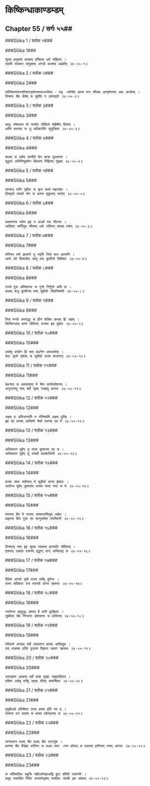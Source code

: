 किष्किन्धाकाण्डम्डम्
===============================


## Chapter 55  / सर्गः ५५##


###Slōka 1 / श्लोक १###


###Slōka 1###


    श्रुत्वा हनुमतो वाक्यम् प्रश्रितम् धर्म संहितम् ।
    स्वामि सत्कार संयुक्तम् अंगदो वाक्यम् अब्रवीत् ॥४-५५-१॥


###Slōka 2 / श्लोक २###


###Slōka 2###


    स्थैर्यमात्ममनःशौचमानृशंस्यमथाअर्जवम् - यद्व -स्थैर्यम् आत्म मनः शौचम् आनृशंस्यम् अथ आर्जवम् ।
    विक्रमः चैव धैर्यम् च सुग्रीवे न उपपद्यते ॥४-५५-२॥


###Slōka 3 / श्लोक ३###


###Slōka 3###


    भ्रातुः ज्येष्ठस्य यो भार्याम् जीवितो महिषीम् प्रियाम् ।
    धर्मेण मातरम् यः तु स्वीकरोति जुगुप्सितः ॥४-५५-३॥


###Slōka 4 / श्लोक ४###


###Slōka 4###


    कथम् स धर्मम् जानीते येन भ्रात्रा दुरात्मना ।
    युद्धाय अभिनियुक्तेन बिलस्य पिहितम् मुखम् ॥४-५५-४॥


###Slōka 5 / श्लोक ५###


###Slōka 5###


    सत्यात् पाणि गृहीतः च कृत कर्मा महायशाः ।
    विस्मृतो राघवो येन स कस्य सुकृतम् स्मरेत् ॥४-५५-५॥


###Slōka 6 / श्लोक ६###


###Slōka 6###


    लक्ष्मणस्य भयेन इह न अधर्म भय भीरुणा ।
    आदिष्टा मार्गितुम् सीताम् धर्मः तस्मिन् कथम् भवेत् ॥४-५५-६॥


###Slōka 7 / श्लोक ७###


###Slōka 7###


    तस्मिन् पापे कृतघ्ने तु स्मृति भिन्ने चल आत्मनि ।
    आर्यः को विश्वसेत् जातु तत् कुलीनो विशेषतः ॥४-५५-७॥


###Slōka 8 / श्लोक ८###


###Slōka 8###


    राज्ये पुत्रः प्रतिष्ठाप्यः स गुणो निर्गुणो अपि वा ।
    कथम् शत्रु कुलीनम् माम् सुग्रीवो जीवयिष्यति ॥४-५५-८॥


###Slōka 9 / श्लोक ९###


###Slōka 9###


    भिन्न मन्त्रो अपराद्धः च हीन शक्तिः कथम् हि अहम् ।
    किष्किन्धाम् प्राप्य जीवेयम् अनाथ इव दुर्बलः ॥४-५५-९॥


###Slōka 10 / श्लोक १०###


###Slōka 10###


    उपांशु दण्डेन हि माम् बंधनेन उपपादयेत् ।
    शठः क्रूरो नृशंसः च सुग्रीवो राज्य कारणात् ॥४-५५-१०॥


###Slōka 11 / श्लोक ११###


###Slōka 11###


    बंधनात् च अवसादात् मे श्रेयः प्रायोपवेशनम् ।
    अनुजानंतु माम् सर्वे गृहम् गच्छंतु वानराः ॥४-५५-११॥


###Slōka 12 / श्लोक १२###


###Slōka 12###


    अहम् वः प्रतिजानामि न गमिष्यामि अहम् पुरीम् ।
    इह एव प्रायम् आसिष्ये श्रेयो मरणम् एव मे ॥४-५५-१२॥


###Slōka 13 / श्लोक १३###


###Slōka 13###


    अभिवादन पूर्वम् तु राजा कुशलम् एव च ।
    अभिवादन पूर्वम् तु राघवौ बलशालिनौ ॥४-५५-१३॥


###Slōka 14 / श्लोक १४###


###Slōka 14###


    वाच्यः तातः यवीयान् मे सुग्रीवो वानर ईश्वरः ।
    आरोग्य पूर्वम् कुशलम् वाच्या माता रुमा च मे ॥४-५५-१४॥


###Slōka 15 / श्लोक १५###


###Slōka 15###


    मातरम् चैव मे ताराम् आश्वासयितुम् अर्हथ ।
    प्रकृत्या प्रिय पुत्रा सा सानुक्रोशा तपस्विनी ॥४-५५-१५॥


###Slōka 16 / श्लोक १६###


###Slōka 16###


    विनष्टम् माम् इह श्रुत्वा व्यक्तम् हास्यति जीवितम् ।
    एतावत् उक्त्वा वचनम् वृद्धान् तान् अभिवाद्य च ॥४-५५-१६॥


###Slōka 17 / श्लोक १७###


###Slōka 17###


    विवेश अंगदो भूमौ रुदन् दर्भेषु दुर्मनाः ।
    तस्य संविशतः तत्र रुदन्तो वानर ऋषभाः ॥४-५५-१७॥


###Slōka 18 / श्लोक १८###


###Slōka 18###


    नयनेभ्यः प्रमुमुचुः उष्णम् वै वारि दुःखिताः ।
    सुग्रीवम् चैव निन्दन्तः प्रशंसन्तः च वालिनम् ॥४-५५-१८॥


###Slōka 19 / श्लोक १९###


###Slōka 19###


    परिवार्य अंगदम् सर्वे व्यवस्यन् प्रायम् आसितुम् ।
    तत् वाक्यम् वालि पुत्रस्य विज्ञाय प्लवग ऋषभाः ॥४-५५-१९॥


###Slōka 20 / श्लोक २०###


###Slōka 20###


    उपस्पृश्य उदकम् सर्वे प्राक् मुखाः समुपाविशन् ।
    दक्षिण अग्रेषु दर्भेषु उदक् तीरम् समाश्रिताः ॥४-५५-२०॥


###Slōka 21 / श्लोक २१###


###Slōka 21###


    मुमूर्षवओ हरिश्रेष्टा एतत् क्षमम् इति स्म ह ।
    रामस्य वन वासम् च क्षयम् दशरथस्य च ॥४-५५-२१॥


###Slōka 22 / श्लोक २२###


###Slōka 22###


    जनस्थान वधम् चैव वधम् चैव जटायुषः ।
    हरणम् चैव वैदेह्या वालिनः च वधम् तथा ।राम कोपम् च वदताम् हरीणाम् भयम् आगतः ॥४-५५-२२॥


###Slōka 23 / श्लोक २३###


###Slōka 23###


    स संविशद्भिः बहुभिः महीधरोमहाअद्रि कूट प्रमितैः प्लवंगमैः ।
    बभूव सन्नादित निर्दर अन्तरोभृशम् नदद्भिः जलदैः इव अंबरम् ॥४-५५-२३॥


